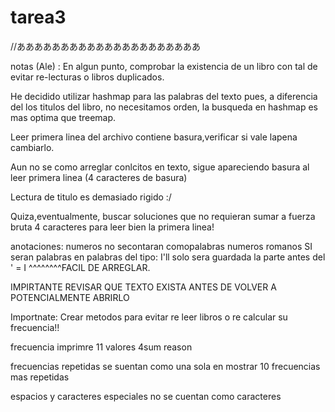 # tarea3
 //あああああああああああああああああああああ
 
 notas (Ale) :
 En algun punto, comprobar la existencia de un libro con tal de evitar re-lecturas
 o libros duplicados.

 He decidido utilizar hashmap para las palabras del texto pues, a diferencia del
 los titulos del libro, no necesitamos orden, la busqueda en hashmap es mas optima que treemap.

 Leer primera linea del archivo contiene basura,verificar si vale lapena cambiarlo.

 Aun no se como arreglar conlcitos en texto, sigue apareciendo basura al leer primera linea (4 caracteres de basura)

 Lectura de titulo es demasiado rigido :/

 Quiza,eventualmente, buscar soluciones que no requieran sumar a fuerza bruta 4 caracteres para leer bien la primera linea!

anotaciones: numeros no secontaran comopalabras
numeros romanos SI seran palabras
en palabras del tipo: I'll solo sera guardada la parte antes del ' = I
^^^^^^^^FACIL DE ARREGLAR.

IMPIRTANTE REVISAR QUE TEXTO EXISTA ANTES DE VOLVER A POTENCIALMENTE ABRIRLO

Importnate: Crear metodos para evitar re leer libros o re calcular su frecuencia!!

frecuencia imprimre 11 valores 4sum reason

frecuencias repetidas se suentan como una sola en mostrar 10 frecuencias mas repetidas

espacios y caracteres especiales no se cuentan como caracteres

